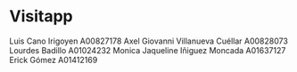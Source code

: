# Visitapp

 Luis Cano Irigoyen	 			A00827178
 Axel Giovanni Villanueva Cuéllar		A00828073
 Lourdes Badillo		 			A01024232
 Monica Jaqueline Iñiguez Moncada	A01637127
 Erick Gómez	 				A01412169
